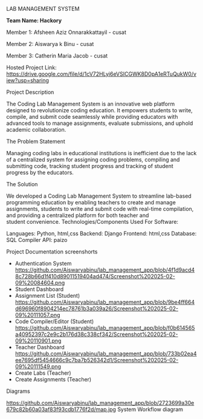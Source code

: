 LAB MANAGEMENT SYSTEM

**Team Name: Hackory**

Member 1: Afsheen Aziz Onnarakkattayil - cusat

Member 2: Aiswarya k Binu - cusat

Member 3: Catherin Maria Jacob - cusat


Hosted Project Link: https://drive.google.com/file/d/1cV72HLyi6eVSICGWK8D0pA1eRTuQukW0/view?usp=sharing

Project Description

The Coding Lab Management System is an innovative web platform designed to revolutionize coding education. It empowers students to write, compile, and submit code seamlessly while providing educators with advanced tools to manage assignments, evaluate submissions, and uphold academic collaboration.

The Problem Statement

Managing coding labs in educational institutions is inefficient due to the lack of a centralized system for assigning coding problems, compiling and submitting code, tracking student progress and tracking of student progress by the educators.

The Solution

We developed a Coding Lab Management System to streamline lab-based programming education by enabling teachers to create and manage assignments, students to write and submit code with real-time compilation, and providing a centralized platform for both teacher and student convenience.
Technologies/Components Used
For Software:

  Languages: Python, html,css
  Backend: Django 
  Frontend: html,css
  Database: SQL 
  Compiler API: paizo



Project Documentation
screenshorts


- Authentication System
 https://github.com/Aiswaryabinu/lab_management_app/blob/4f1d9acd48c728b66d1f410d89011519404ad474/Screenshot%202025-02-09%20084604.png
- Student Dashboard
- Assignment List (Student)
  https://github.com/Aiswaryabinu/lab_management_app/blob/9be4ff664d696960f8904214ec78761b3a039a26/Screenshot%202025-02-09%20111057.png
- Code Compiler/Editor (Student)
 https://github.com/Aiswaryabinu/lab_management_app/blob/f0b614565a40952397c2e9c2b176d38c338cf342/Screenshot%202025-02-09%20110901.png
- Teacher Dashboard
  https://github.com/Aiswaryabinu/lab_management_app/blob/733b02ea4ee7695df5454666c9c7ba7b526342d1/Screenshot%202025-02-09%20111549.png
- Create Labs (Teacher)
- Create Assignments (Teacher)
  
Diagrams

https://github.com/Aiswaryabinu/lab_management_app/blob/2723699a30e679c82b60a03af83f93cdb1776f2d/map.jpg
System Workflow diagram

